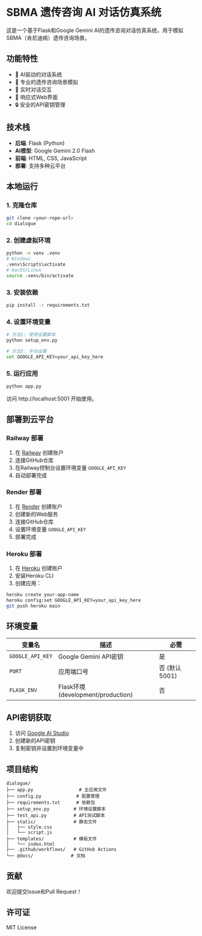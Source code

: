 # SBMA 遗传咨询 AI 对话仿真系统

这是一个基于Flask和Google Gemini AI的遗传咨询对话仿真系统，用于模拟SBMA（肯尼迪病）遗传咨询场景。

## 功能特性

- 🤖 AI驱动的对话系统
- 🧬 专业的遗传咨询场景模拟
- 💬 实时对话交互
- 📱 响应式Web界面
- 🔒 安全的API密钥管理

## 技术栈

- **后端**: Flask (Python)
- **AI模型**: Google Gemini 2.0 Flash
- **前端**: HTML, CSS, JavaScript
- **部署**: 支持多种云平台

## 本地运行

### 1. 克隆仓库
```bash
git clone <your-repo-url>
cd dialogue
```

### 2. 创建虚拟环境
```bash
python -m venv .venv
# Windows
.venv\Scripts\activate
# macOS/Linux
source .venv/bin/activate
```

### 3. 安装依赖
```bash
pip install -r requirements.txt
```

### 4. 设置环境变量
```bash
# 方法1: 使用设置脚本
python setup_env.py

# 方法2: 手动设置
set GOOGLE_API_KEY=your_api_key_here
```

### 5. 运行应用
```bash
python app.py
```

访问 http://localhost:5001 开始使用。

## 部署到云平台

### Railway 部署

1. 在 [Railway](https://railway.app) 创建账户
2. 连接GitHub仓库
3. 在Railway控制台设置环境变量 `GOOGLE_API_KEY`
4. 自动部署完成

### Render 部署

1. 在 [Render](https://render.com) 创建账户
2. 创建新的Web服务
3. 连接GitHub仓库
4. 设置环境变量 `GOOGLE_API_KEY`
5. 部署完成

### Heroku 部署

1. 在 [Heroku](https://heroku.com) 创建账户
2. 安装Heroku CLI
3. 创建应用：
```bash
heroku create your-app-name
heroku config:set GOOGLE_API_KEY=your_api_key_here
git push heroku main
```

## 环境变量

| 变量名 | 描述 | 必需 |
|--------|------|------|
| `GOOGLE_API_KEY` | Google Gemini API密钥 | 是 |
| `PORT` | 应用端口号 | 否 (默认5001) |
| `FLASK_ENV` | Flask环境 (development/production) | 否 |

## API密钥获取

1. 访问 [Google AI Studio](https://makersuite.google.com/app/apikey)
2. 创建新的API密钥
3. 复制密钥并设置到环境变量中

## 项目结构

```
dialogue/
├── app.py                 # 主应用文件
├── config.py             # 配置管理
├── requirements.txt      # 依赖包
├── setup_env.py         # 环境设置脚本
├── test_api.py          # API测试脚本
├── static/              # 静态文件
│   ├── style.css
│   └── script.js
├── templates/           # 模板文件
│   └── index.html
├── .github/workflows/   # GitHub Actions
└── @docs/              # 文档
```

## 贡献

欢迎提交Issue和Pull Request！

## 许可证

MIT License